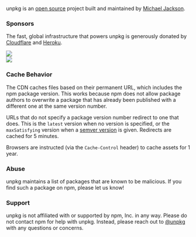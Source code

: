 unpkg is an [open source](https://github.com/unpkg) project built and maintained by [Michael Jackson](https://twitter.com/mjackson).

### Sponsors

The fast, global infrastructure that powers unpkg is generously donated by [Cloudflare](https://www.cloudflare.com) and [Heroku](https://www.heroku.com).

<div class="about-logos">
  <div class="about-logo">
    <a href="https://www.cloudflare.com"><img src="CloudflareLogo.png"></a>
  </div>
  <div class="about-logo">
    <a href="https://www.heroku.com"><img src="HerokuLogo.png"></a>
  </div>
</div>

### Cache Behavior

The CDN caches files based on their permanent URL, which includes the npm package version. This works because npm does not allow package authors to overwrite a package that has already been published with a different one at the same version number.

URLs that do not specify a package version number redirect to one that does. This is the `latest` version when no version is specified, or the `maxSatisfying` version when a [semver version](https://github.com/npm/node-semver) is given. Redirects are cached for 5 minutes.

Browsers are instructed (via the `Cache-Control` header) to cache assets for 1 year.

### Abuse

unpkg maintains a list of packages that are known to be malicious. If you find such a package on npm, please let us know!

### Support

unpkg is not affiliated with or supported by npm, Inc. in any way. Please do not contact npm for help with unpkg. Instead, please reach out to [@unpkg](https://twitter.com/unpkg) with any questions or concerns.
